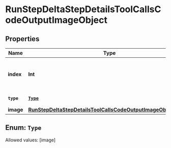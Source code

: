 

# RunStepDeltaStepDetailsToolCallsCodeOutputImageObject


## Properties

Name | Type | Description | Notes
------------ | ------------- | ------------- | -------------
**index** | **Int** | The index of the output in the outputs array. | 
**`type`** | [**`Type`**](#`Type`) | Always &#x60;image&#x60;. | 
**image** | [**RunStepDeltaStepDetailsToolCallsCodeOutputImageObjectImage**](RunStepDeltaStepDetailsToolCallsCodeOutputImageObjectImage.md) |  |  [optional]


## Enum: `Type`
Allowed values: [image]




